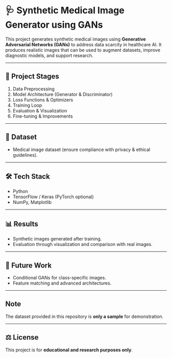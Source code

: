 # 🩺 Synthetic Medical Image Generator using GANs

This project generates synthetic medical images using **Generative Adversarial Networks (GANs)** to address data scarcity in healthcare AI. It produces realistic images that can be used to augment datasets, improve diagnostic models, and support research.  

---

## 🚀 Project Stages
1. Data Preprocessing  
2. Model Architecture (Generator & Discriminator)  
3. Loss Functions & Optimizers  
4. Training Loop  
5. Evaluation & Visualization  
6. Fine-tuning & Improvements  

---

## 📂 Dataset
- Medical image dataset (ensure compliance with privacy & ethical guidelines).  

---

## 🛠️ Tech Stack
- Python  
- TensorFlow / Keras (PyTorch optional)  
- NumPy, Matplotlib  

---

## 📊 Results
- Synthetic images generated after training.  
- Evaluation through visualization and comparison with real images.  

---

## 📌 Future Work
- Conditional GANs for class-specific images.  
- Feature matching and advanced architectures.  

---

##  Note
The dataset provided in this repository is **only a sample** for demonstration.  

---

## ⚖️ License
This project is for **educational and research purposes only**.  

